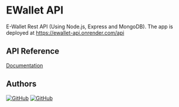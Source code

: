 # EWallet API

E-Wallet Rest API (Using Node.js, Express and MongoDB). 
The app is deployed at https://ewallet-api.onrender.com/api

## API Reference

[Documentation](https://ewallet-api.onrender.com/api-docs/)

## Authors

<a href="https://github.com/alestrella">![GitHub](https://img.shields.io/badge/-Alexandra-05122A?style=for-the-badge&logo=github)</a>
<a href="https://github.com/sigizmunde">![GitHub](https://img.shields.io/badge/-Illya-05122A?style=for-the-badge&logo=github)</a>
